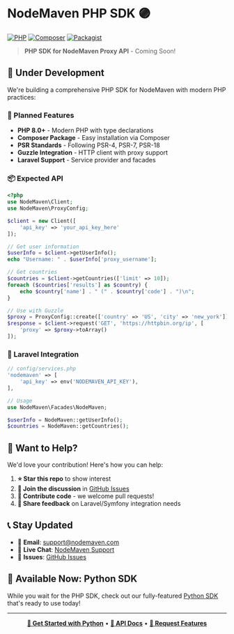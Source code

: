 # NodeMaven PHP SDK 🟣

[![PHP](https://img.shields.io/badge/PHP-Coming%20Soon-purple?style=for-the-badge&logo=php)](https://github.com/nodemaven/nodemaven/issues)
[![Composer](https://img.shields.io/badge/Composer-Coming%20Soon-orange?style=for-the-badge)](https://getcomposer.org/)
[![Packagist](https://img.shields.io/badge/Packagist-Coming%20Soon-blue?style=for-the-badge)](https://packagist.org/)

> **PHP SDK for NodeMaven Proxy API** - Coming Soon!

## 🚧 Under Development

We're building a comprehensive PHP SDK for NodeMaven with modern PHP practices:

### 🎯 Planned Features
- **PHP 8.0+** - Modern PHP with type declarations
- **Composer Package** - Easy installation via Composer
- **PSR Standards** - Following PSR-4, PSR-7, PSR-18
- **Guzzle Integration** - HTTP client with proxy support
- **Laravel Support** - Service provider and facades

### 📦 Expected API
```php
<?php
use NodeMaven\Client;
use NodeMaven\ProxyConfig;

$client = new Client([
    'api_key' => 'your_api_key_here'
]);

// Get user information
$userInfo = $client->getUserInfo();
echo "Username: " . $userInfo['proxy_username'];

// Get countries
$countries = $client->getCountries(['limit' => 10]);
foreach ($countries['results'] as $country) {
    echo $country['name'] . " (" . $country['code'] . ")\n";
}

// Use with Guzzle
$proxy = ProxyConfig::create(['country' => 'US', 'city' => 'new_york']);
$response = $client->request('GET', 'https://httpbin.org/ip', [
    'proxy' => $proxy->toArray()
]);
```

### 🎨 Laravel Integration
```php
// config/services.php
'nodemaven' => [
    'api_key' => env('NODEMAVEN_API_KEY'),
],

// Usage
use NodeMaven\Facades\NodeMaven;

$userInfo = NodeMaven::getUserInfo();
$countries = NodeMaven::getCountries();
```

## 🤝 Want to Help?

We'd love your contribution! Here's how you can help:

1. **⭐ Star this repo** to show interest
2. **💬 Join the discussion** in [GitHub Issues](https://github.com/nodemaven/nodemaven/issues)
3. **🔧 Contribute code** - we welcome pull requests!
4. **📝 Share feedback** on Laravel/Symfony integration needs

## 📞 Stay Updated

- 📧 **Email**: [support@nodemaven.com](mailto:support@nodemaven.com)
- 💬 **Live Chat**: [NodeMaven Support](https://nodemaven.com?utm_source=github&utm_medium=github_post&utm_campaign=developer_outreach&utm_content=php_support)
- 🐛 **Issues**: [GitHub Issues](https://github.com/nodemaven/nodemaven/issues)

## 🐍 Available Now: Python SDK

While you wait for the PHP SDK, check out our fully-featured [Python SDK](../python/) that's ready to use today!

---

<div align="center">

**[🚀 Get Started with Python](../python/)** • **[📖 API Docs](https://nodemaven.com?utm_source=github&utm_medium=github_post&utm_campaign=developer_outreach&utm_content=php_docs)** • **[💬 Request Features](https://github.com/nodemaven/nodemaven/issues)**

</div> 